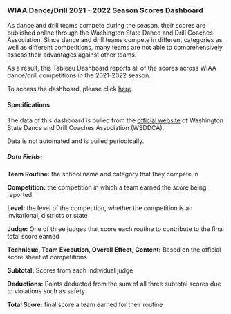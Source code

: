 ### WIAA Dance/Drill 2021 - 2022 Season Scores Dashboard

As dance and drill teams compete during the season, their scores are published online through the Washington State Dance and Drill Coaches Association. Since dance and drill teams compete in different categories as well as different competitions, many teams are not able to comprehensively assess their advantages against other teams.

As a result, this Tableau Dashboard reports all of the scores across WIAA dance/drill competitions in the 2021-2022 season.

To access the dashboard, please click [here](https://public.tableau.com/app/profile/serena.yin/viz/WIAADanceDrill21-22/Scores).

#### Specifications
The data of this dashboard is pulled from the [official website](https://www.wsddca.com/regular-season) of Washington State Dance and Drill Coaches Association (WSDDCA).

Data is not automated and is pulled periodically.

##### Data Fields:

**Team Routine:** the school name and category that they compete in

**Competition:** the competition in which a team earned the score being reported

**Level:** the level of the competition, whether the competition is an invitational, districts or state

**Judge:** One of three judges that score each routine to contribute to the final total score earned

**Technique, Team Execution, Overall Effect, Content:** Based on the official score sheet of competitions

**Subtotal:** Scores from each individual judge

**Deductions:** Points deducted from the sum of all three subtotal scores due to violations such as safety

**Total Score:** final score a team earned for their routine

